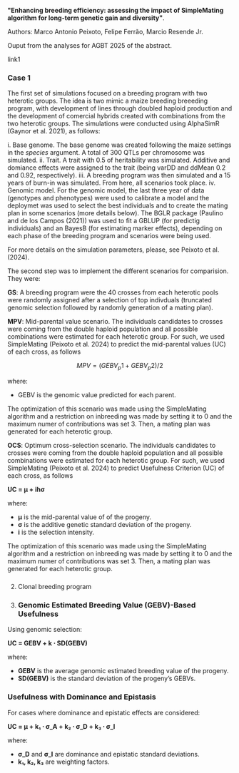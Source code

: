  **"Enhancing breeding efficiency: assessing the impact of SimpleMating algorithm for long-term genetic gain and diversity"**.

Authors: Marco Antonio Peixoto, Felipe Ferrão, Marcio Resende Jr.


Ouput from the analyses for AGBT 2025 of the abstract.

link1



### **Case 1**

The first set of simulations focused on a breeding program with two heterotic groups. The idea is two mimic a maize breeding breeeding program, with development of lines through doubled haploid production and the development of comercial hybrids created with combinations from the two heterotic groups. The simulations were conducted using AlphaSimR (Gaynor et al. 2021), as follows:

i. Base genome. The base genome was created following the maize settings in the *species* argument. A total of 300 QTLs per chromosome was simulated. 
ii. Trait.  A trait with 0.5 of heritability was simulated. Additive and domiance effects were assigned to the trait (being varDD and ddMean 0.2 and 0.92, respectively). 
iii. A breeding program was then simulated and a 15 years of burn-in was simulated. From here, all scenarios took place. 
iv. Genomic model. For the genomic model, the last three year of data (genotypes and phenotypes) were used to calibrate a model and the deploymet was used to select the best individuals and to create the mating plan in some scenarios (more details below). The BGLR package (Paulino and de los Campos (2021)) was used to fit a GBLUP (for predictig individuals) and an BayesB (for estimating marker effects), depending on each phase of the breeding program and scenarios were being used.

For more details on the simulation parameters, please, see Peixoto et al. (2024).

The second step was to implement the different scenarios for comparision. They were:

**GS**: A breeding program were the 40 crosses from each heterotic pools were randomly assigned after a selection of top indivduals (truncated genomic selection followed by randomly generation of a mating plan). 

**MPV**: Mid-parental value scenario. The individuals candidates to crosses were coming from the double haploid population and all possible combinations were estimated for each heterotic group. For such, we used SimpleMating (Peixoto et al. 2024) to predict the mid-parental values (UC) of each cross, as follows


$$
MPV = (GEBV_p1 + GEBV_p2)/2
$$

where:  
- GEBV is the genomic value predicted for each parent.  

The optimization of this scenario was made using the SimpleMating algorithm and a restriction on inbreeding was made by setting it to 0 and the maximum numer of contributions was set 3. Then, a mating plan was generated for each heterotic group.


**OCS**: Optimum cross-selection scenario. The individuals candidates to crosses were coming from the double haploid population and all possible combinations were estimated for each heterotic group. For such, we used SimpleMating (Peixoto et al. 2024) to predict Usefulness Criterion (UC) of each cross, as follows

**UC = μ + ihσ**

where:  
- **μ** is the mid-parental value of of the progeny.  
- **σ** is the additive genetic standard deviation of the progeny.  
- **i** is the selection intensity.  

The optimization of this scenario was made using the SimpleMating algorithm and a restriction on inbreeding was made by setting it to 0 and the maximum numer of contributions was set 3. Then, a mating plan was generated for each heterotic group.





###

2. Clonal breeding program

3. ### Genomic Estimated Breeding Value (GEBV)-Based Usefulness
Using genomic selection:  

**UC = GEBV + k ⋅ SD(GEBV)**  

where:  
- **GEBV** is the average genomic estimated breeding value of the progeny.  
- **SD(GEBV)** is the standard deviation of the progeny’s GEBVs.  

### Usefulness with Dominance and Epistasis
For cases where dominance and epistatic effects are considered:

**UC = μ + k₁ ⋅ σ_A + k₂ ⋅ σ_D + k₃ ⋅ σ_I**

where:  
- **σ_D** and **σ_I** are dominance and epistatic standard deviations.  
- **k₁, k₂, k₃** are weighting factors.  




